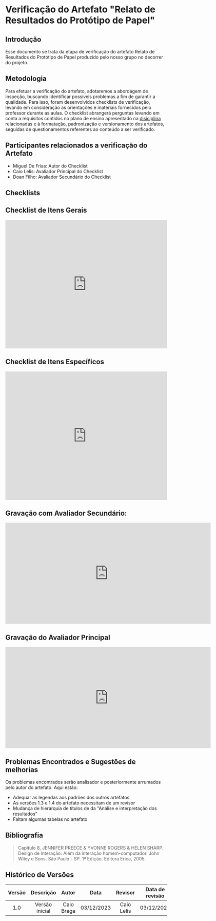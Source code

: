 # Verificação do Artefato "Relato de Resultados do Protótipo de Papel"

##  Introdução

Esse documento se trata da etapa de verificação do artefato Relato de Resultados do Protótipo de Papel produzido pelo nosso grupo no decorrer do projeto.


## Metodologia

Para efetuar a verificação do artefato, adotaremos a abordagem de inspeção, buscando identificar possíveis problemas a fim de garantir a qualidade. Para isso, foram desenvolvidos checklists de verificação, levando em consideração as orientações e materiais fornecidos pelo professor durante as aulas. O checklist abrangerá perguntas levando em conta a requisitos contidos no plano de ensino apresentado na [disiciplina](https://aprender3.unb.br/pluginfile.php/2692435/mod_resource/content/39/Plano_de_Ensino%20FIHC%20022023%20Turma%202.pdf) relacionadas e à formatação, padronização e versionamento dos artefatos, seguidas de questionamentos referentes ao conteúdo a ser verificado.


## Participantes relacionados a verificação do Artefato

-  Miguel De Frias: Autor do Checklist
- Caio Lelis: Avaliador Principal do Checklist
- Doan Filho: Avaliador Secundário do Checklist


## Checklists


## Checklist de Itens Gerais

<iframe src="https://docs.google.com/spreadsheets/d/e/2PACX-1vTjurOltQ8buLmH9JwC1dvm3DaijTZcAxl4NPrMj5TWQ7QSZPtleytC5Bz52ZHk8UchQ1J7pKPVKUmq/pubhtml?gid=1591360954&amp;single=true&amp;widget=true&amp;headers=false" width="100%" height="400" frameborder="0" scrolling="no"></iframe>


## Checklist de Itens Específicos

<iframe src="https://docs.google.com/spreadsheets/d/e/2PACX-1vTjurOltQ8buLmH9JwC1dvm3DaijTZcAxl4NPrMj5TWQ7QSZPtleytC5Bz52ZHk8UchQ1J7pKPVKUmq/pubhtml?gid=1593298658&amp;single=true&amp;widget=true&amp;headers=false" width="100%" height="400" frameborder="0" scrolling="no"></iframe>



## Gravação com Avaliador Secundário:

<iframe width="640" height="315" src="https://www.youtube.com/embed/nnjG6Gp4BFA?si=qzW9u4RsT8A9mfY_" title="YouTube video player" frameborder="0" allow="accelerometer; autoplay; clipboard-write; encrypted-media; gyroscope; picture-in-picture; web-share" allowfullscreen></iframe>

## Gravação do Avaliador Principal

<iframe width="640" height="315" src="https://www.youtube.com/embed/C_xKpqcgW2s?si=wX64ANqRIXA3OKQv" title="YouTube video player" frameborder="0" allow="accelerometer; autoplay; clipboard-write; encrypted-media; gyroscope; picture-in-picture; web-share" allowfullscreen></iframe>


## Problemas Encontrados e Sugestões de melhorias 

Os problemas encontrados serão analisador e posteriormente arrumados pelo autor do artefato. Aqui estão:

-  Adequar as legendas aos padrões dos outros artefatos
- As versões 1.3 e 1.4 do artefato necessitam de um revisor
- Mudança de hierarquia de títulos de da "Análise e interpretação dos resultados"
- Faltam algumas tabelas no artefato 


## Bibliografia

> Capítulo 8, JENNIFER PREECE & YVONNE ROGERS & HELEN SHARP. Design de Interação: Além da interação homem-computador. John Wiley e Sons. São Paulo - SP. 1ª Edição. Editora Erica, 2005.




## **Histórico de Versões**

| Versão |          Descrição              |     Autor      |      Data      |   Revisor     |    Data de revisão    |  
|:------:|:-------------------------------:|:--------------:|:--------------:|:-------------:|:---------------------:|
|  1.0   | Versão inicial |  Caio Braga   |   03/12/2023   |  Caio Lelis  |    03/12/2023       |